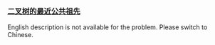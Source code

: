### [二叉树的最近公共祖先](https://leetcode.com/problems/er-cha-shu-de-zui-jin-gong-gong-zu-xian-lcof)

<p>English description is not available for the problem. Please switch to Chinese.</p>
